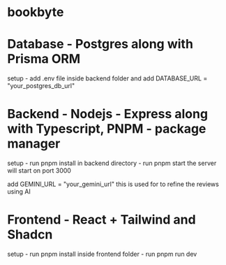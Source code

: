 # bookbyte

# Database - Postgres along with Prisma ORM
  setup - add .env file inside backend folder and add DATABASE_URL = "your_postgres_db_url"

# Backend - Nodejs - Express along with Typescript, PNPM - package manager
  setup - run pnpm install in backend directory
        - run pnpm start the server will start on port 3000

  add GEMINI_URL = "your_gemini_url" this is used for to refine the reviews using AI

# Frontend - React + Tailwind and Shadcn
  setup - run pnpm install inside frontend folder
        - run pnpm run dev   
